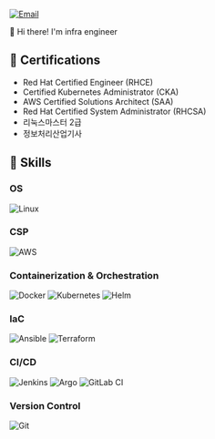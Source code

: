 [![Email](https://img.shields.io/badge/ksi05298@gmail.com-white?style=flat-square&logo=gmail)](mailto:ksi05298@gmail.com)


👋 Hi there! I'm infra engineer

## 💼 Certifications
- Red Hat Certified Engineer (RHCE)
- Certified Kubernetes Administrator (CKA)
- AWS Certified Solutions Architect (SAA)
- Red Hat Certified System Administrator (RHCSA)
- 리눅스마스터 2급
- 정보처리산업기사

## 💪 Skills

### OS
![Linux](https://img.shields.io/badge/Linux-FCC624?style=flat-square&logo=linux&logoColor=black)

### CSP
![AWS](https://img.shields.io/badge/AWS-FF9900?style=flat-square&logo=amazonaws&logoColor=white)

### Containerization & Orchestration
![Docker](https://img.shields.io/badge/Docker-2496ED?style=flat-square&logo=docker&logoColor=white)
![Kubernetes](https://img.shields.io/badge/Kubernetes-326CE5?style=flat-square&logo=kubernetes&logoColor=white)
![Helm](https://img.shields.io/badge/Helm-0F1689?style=flat-square&logo=helm&logoColor=white)

### IaC
![Ansible](https://img.shields.io/badge/Ansible-EE0000?style=flat-square&logo=ansible&logoColor=white)
![Terraform](https://img.shields.io/badge/Terraform-623CE4?style=flat-square&logo=terraform&logoColor=white)

### CI/CD
![Jenkins](https://img.shields.io/badge/Jenkins-D24939?style=flat-square&logo=jenkins&logoColor=white)
![Argo](https://img.shields.io/badge/Argo-CD-EB6424?style=flat-square&logo=argo&logoColor=white)
![GitLab CI](https://img.shields.io/badge/GitLab-CI-FC6D26?style=flat-square&logo=gitlab&logoColor=white)

### Version Control
![Git](https://img.shields.io/badge/Git-F05032?style=flat-square&logo=git&logoColor=white)
